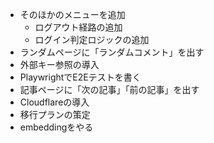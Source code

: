 - そのほかのメニューを追加
  - ログアウト経路の追加
  - ログイン判定ロジックの追加
- ランダムページに「ランダムコメント」を出す
- 外部キー参照の導入
- PlaywrightでE2Eテストを書く
- 記事ページに「次の記事」「前の記事」を出す
- Cloudflareの導入
- 移行プランの策定
- embeddingをやる